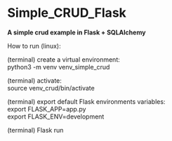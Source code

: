 # Simple_CRUD_Flask

<strong>A simple crud example in Flask + SQLAlchemy</strong>

How to run (linux):

  (terminal) create a virtual environment:<br>
      python3 -m venv venv_simple_crud
  
  (terminal) activate:<br>
       source venv_crud/bin/activate
       
  (terminal) export default Flask environments variables:<br>
       export FLASK_APP=app.py<br>
       export FLASK_ENV=development
       
   (terminal) Flask run


    
